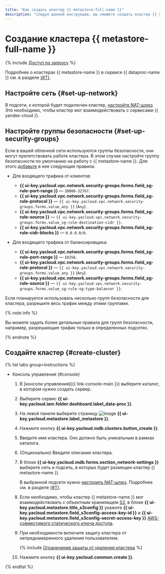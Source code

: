 ```yaml
---
title: "Как создать кластер {{ metastore-full-name }}"
description: "Следуя данной инструкции, вы сможете создать кластер {{ metastore-full-name }}."
---
```


# Создание кластера {{ metastore-full-name }}

{% include [Доступ по запросу](../../../_includes/note-preview-by-request.md) %}

Подробнее о кластерах {{ metastore-name }} в сервисе {{ dataproc-name }} см. в разделе [{#T}](../../concepts/metastore.md).

## Настройте сеть {#set-up-network}

В подсети, к которой будет подключен кластер, [настройте NAT-шлюз](../../../vpc/operations/create-nat-gateway.md). Это необходимо, чтобы кластер мог взаимодействовать с сервисами {{ yandex-cloud }}.

## Настройте группы безопасности {#set-up-security-groups}

Если в вашей облачной сети используются группы безопасности, они могут препятствовать работе кластера. В этом случае настройте группу безопасности по умолчанию на работу с {{ metastore-name }}. Для этого [добавьте](../../../vpc/operations/security-group-add-rule.md) в нее следующие правила:

* Для входящего трафика от клиентов:

    * **{{ ui-key.yacloud.vpc.network.security-groups.forms.field_sg-rule-port-range }}** — `30000-32767`.
    * **{{ ui-key.yacloud.vpc.network.security-groups.forms.field_sg-rule-protocol }}** — `{{ ui-key.yacloud.vpc.network.security-groups.forms.value_any }}` (`Any`).
    * **{{ ui-key.yacloud.vpc.network.security-groups.forms.field_sg-rule-source }}** — `{{ ui-key.yacloud.vpc.network.security-groups.forms.value_sg-rule-destination-cidr }}`.
    * **{{ ui-key.yacloud.vpc.network.security-groups.forms.field_sg-rule-cidr-blocks }}** — `0.0.0.0/0`.

* Для входящего трафика от балансировщика:

    * **{{ ui-key.yacloud.vpc.network.security-groups.forms.field_sg-rule-port-range }}** — `10256`.
    * **{{ ui-key.yacloud.vpc.network.security-groups.forms.field_sg-rule-protocol }}** — `{{ ui-key.yacloud.vpc.network.security-groups.forms.value_any }}` (`Any`).
    * **{{ ui-key.yacloud.vpc.network.security-groups.forms.field_sg-rule-source }}** — `{{ ui-key.yacloud.vpc.network.security-groups.forms.value_sg-rule-sg-type-balancer }}`.

Если планируется использовать несколько групп безопасности для кластера, разрешите весь трафик между этими группами.

{% note info %}

Вы можете задать более детальные правила для групп безопасности, например, разрешающие трафик только в определенных подсетях.

{% endnote %}

## Создайте кластер {#create-cluster}

{% list tabs group=instructions %}

- Консоль управления {#console}

    1. В [консоли управления]({{ link-console-main }}) выберите каталог, в котором нужно создать сервер.
    1. Выберите сервис **{{ ui-key.yacloud.iam.folder.dashboard.label_data-proc }}**.
    1. На левой панели выберите страницу ![image](../../../_assets/console-icons/database.svg) **{{ ui-key.yacloud.metastore.label_metastore }}**.
    1. Нажмите кнопку **{{ ui-key.yacloud.mdb.clusters.button_create }}**.
    1. Введите имя кластера. Оно должно быть уникальным в рамках каталога.
    1. (Опционально) Введите описание кластера.
    1. В блоке **{{ ui-key.yacloud.mdb.forms.section_network-settings }}** выберите сеть и подсеть, в которых будет размещен кластер {{ metastore-name }}.

        В выбранной подсети нужно [настроить NAT-шлюз](../../../vpc/operations/create-nat-gateway.md). Подробнее см. в разделе [{#T}](#set-up-network).

    1. Если необходимо, чтобы кластер {{ metastore-name }} мог взаимодействовать с объектным хранилищем [S3](../../../glossary/s3.md), в блоке **{{ ui-key.yacloud.metastore.title_s3config }}** укажите **{{ ui-key.yacloud.metastore.field_s3config-access-key-id }}** и **{{ ui-key.yacloud.metastore.field_s3config-secret-access-key }}** [AWS-совместимого статического ключа доступа](../../../iam/concepts/authorization/access-key.md).

    1. При необходимости включите защиту кластера от непреднамеренного удаления пользователем.

        {% include [Ограничения защиты от удаления кластера](../../../_includes/mdb/deletion-protection-limits-data.md) %}

    1. Нажмите кнопку **{{ ui-key.yacloud.common.create }}**.

{% endlist %}
